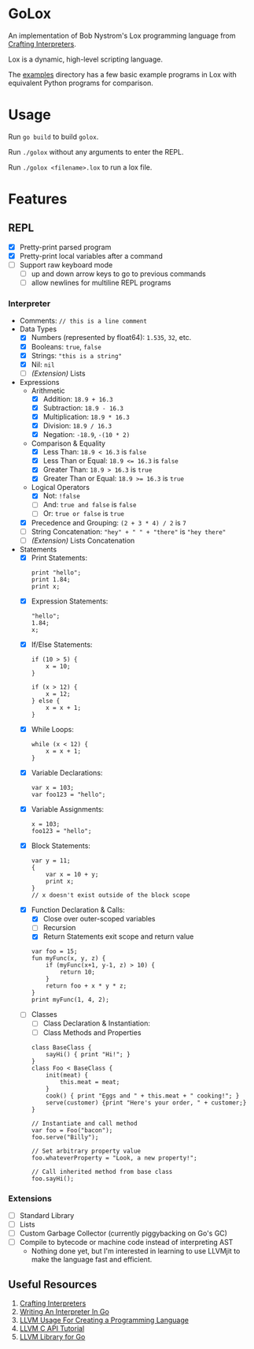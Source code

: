 # GoLox

An implementation of Bob Nystrom's Lox programming language from [Crafting Interpreters](https://craftinginterpreters.com/).

Lox is a dynamic, high-level scripting language.

The [examples](/examples) directory has a few basic example programs in Lox with equivalent Python programs for comparison.

# Usage

Run `go build` to build `golox`.

Run `./golox` without any arguments to enter the REPL.

Run `./golox <filename>.lox` to run a lox file.

# Features

## REPL
 - [x] Pretty-print parsed program
 - [x] Pretty-print local variables after a command
 - [ ] Support raw keyboard mode 
    - [ ] up and down arrow keys to go to previous commands 
    - [ ] allow newlines for multiline REPL programs

### Interpreter

- Comments: `// this is a line comment`
- Data Types
    - [x] Numbers (represented by float64): `1.535`, `32`, etc.
    - [x] Booleans: `true`, `false`
    - [x] Strings: `"this is a string"`
    - [x] Nil: `nil`
    - [ ] *(Extension)* Lists
- Expressions
    - Arithmetic
        - [x] Addition: `18.9 + 16.3`
        - [x] Subtraction: `18.9 - 16.3`
        - [x] Multiplication: `18.9 * 16.3`
        - [x] Division: `18.9 / 16.3`
        - [x] Negation: `-18.9`, `-(10 * 2)`
    - Comparison & Equality
        - [x] Less Than: `18.9 < 16.3` is `false`
        - [x] Less Than or Equal: `18.9 <= 16.3` is `false`
        - [x] Greater Than: `18.9 > 16.3` is `true`
        - [x] Greater Than or Equal: `18.9 >= 16.3` is `true`
    - Logical Operators
        - [x] Not: `!false`
        - [ ] And: `true and false` is `false`
        - [ ] Or: `true or false` is `true`
    - [x] Precedence and Grouping: `(2 + 3 * 4) / 2` is `7`
    - [ ] String Concatenation: `"hey" + " " + "there"` is `"hey there"`
    - [ ] *(Extension)* Lists Concatenation
- Statements
    - [x] Print Statements: 
        ```
        print "hello";
        print 1.84; 
        print x;
        ```
    - [x] Expression Statements: 
        ```
        "hello";
        1.84;
        x;
        ```
    - [x] If/Else Statements:
        ```
        if (10 > 5) {
            x = 10;
        }

        if (x > 12) {
            x = 12;
        } else {
            x = x + 1;
        }
        ```
    - [x] While Loops: 
        ```
        while (x < 12) {
            x = x + 1;
        }
        ```
    - [x] Variable Declarations: 
        ```
        var x = 103;
        var foo123 = "hello";
        ```
    - [x] Variable Assignments: 
        ```
        x = 103;
        foo123 = "hello";
        ```
    - [x] Block Statements: 
        ```
        var y = 11;
        {
            var x = 10 + y; 
            print x;
        }
        // x doesn't exist outside of the block scope
        ```
    - [x] Function Declaration & Calls: 
        - [x] Close over outer-scoped variables
        - [ ] Recursion
        - [x] Return Statements exit scope and return value 
        ```
        var foo = 15;
        fun myFunc(x, y, z) {
            if (myFunc(x+1, y-1, z) > 10) {
                return 10;
            }
            return foo + x * y * z;
        }
        print myFunc(1, 4, 2);
        ```
    - [ ] Classes
        - [ ] Class Declaration & Instantiation: 
        - [ ] Class Methods and Properties
        ```
        class BaseClass {
            sayHi() { print "Hi!"; }
        }
        class Foo < BaseClass { 
            init(meat) {
                this.meat = meat;
            }
            cook() { print "Eggs and " + this.meat + " cooking!"; } 
            serve(customer) {print "Here's your order, " + customer;} 
        }

        // Instantiate and call method
        var foo = Foo("bacon");
        foo.serve("Billy");

        // Set arbitrary property value
        foo.whateverProperty = "Look, a new property!";

        // Call inherited method from base class
        foo.sayHi();
        ```
### Extensions
- [ ]  Standard Library 
- [ ]  Lists
- [ ]  Custom Garbage Collector (currently piggybacking on Go's GC)
- [ ]  Compile to bytecode or machine code instead of interpreting AST
    - Nothing done yet, but I'm interested in learning to use LLVMjit to make the language fast and efficient.

## Useful Resources

1. [Crafting Interpreters](https://craftinginterpreters.com/)
2. [Writing An Interpreter In Go](https://interpreterbook.com/)
3. [LLVM Usage For Creating a Programming Language](https://mukulrathi.com/create-your-own-programming-language/llvm-ir-cpp-api-tutorial/)
4. [LLVM C API Tutorial](https://www.pauladamsmith.com/blog/2015/01/how-to-get-started-with-llvm-c-api.html)
5. [LLVM Library for Go](https://llir.github.io/document/user-guide/basic/)
